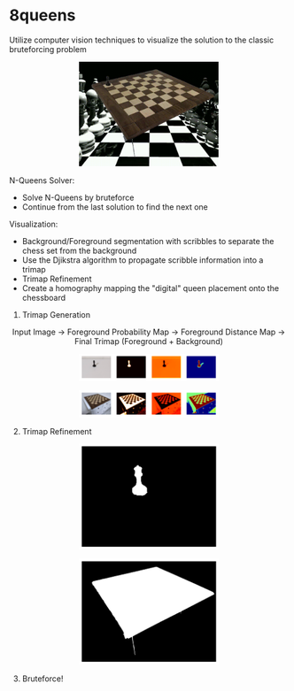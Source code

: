 # 8queens
Utilize computer vision techniques to visualize the solution to the classic bruteforcing problem
<p align="center" width="100%">
    <img width="50%" src="./samples/solution.gif"> 
</p>

N-Queens Solver:
- Solve N-Queens by bruteforce
- Continue from the last solution to find the next one

Visualization:
- Background/Foreground segmentation with scribbles to separate the chess set from the background
- Use the Djikstra algorithm to propagate scribble information into a trimap
- Trimap Refinement
- Create a homography mapping the "digital" queen placement onto the chessboard

1) Trimap Generation


<p align='center'>Input Image -> Foreground Probability Map -> Foreground Distance Map -> Final Trimap (Foreground + Background)</p>
<p align="center" width="100%">
    <img width="50%" src="./samples/queen_matting.png"> 
</p>

<p align="center" width="100%">
    <img width="50%" src="./samples/board_matting.png"> 
</p>

2) Trimap Refinement
<p align="center" width="100%">
    <img width="50%" src="./samples/queen_alphamap.png"> 
</p>

<p align="center" width="100%">
    <img width="50%" src="./samples/board_alphamap.png"> 
</p>

3) Bruteforce!
